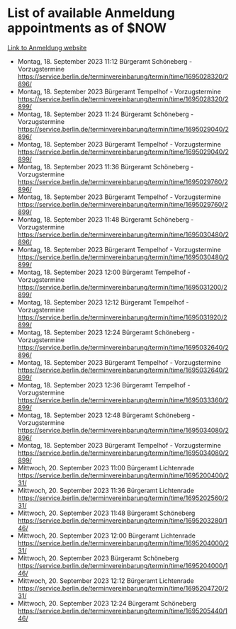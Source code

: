# List of available Anmeldung appointments as of $NOW
[Link to Anmeldung website](https://service.berlin.de/terminvereinbarung/termin/tag.php?termin=1&anliegen[]=120686&dienstleisterlist=122210,122217,327316,122219,327312,122227,327314,122231,327346,122243,327348,122254,122252,329742,122260,329745,122262,329748,122271,327278,122273,327274,122277,327276,330436,122280,327294,122282,327290,122284,327292,122291,327270,122285,327266,122286,327264,122296,327268,150230,329760,122297,327286,122294,327284,122312,329763,122314,329775,122304,327330,122311,327334,122309,327332,317869,122281,327352,122279,329772,122283,122276,327324,122274,327326,122267,329766,122246,327318,122251,327320,122257,327322,122208,327298,122226,327300&herkunft=http%3A%2F%2Fservice.berlin.de%2Fdienstleistung%2F120686%2F)
- Montag, 18. September 2023 11:12 Bürgeramt Schöneberg - Vorzugstermine https://service.berlin.de/terminvereinbarung/termin/time/1695028320/2896/
- Montag, 18. September 2023  Bürgeramt Tempelhof - Vorzugstermine https://service.berlin.de/terminvereinbarung/termin/time/1695028320/2899/
- Montag, 18. September 2023 11:24 Bürgeramt Schöneberg - Vorzugstermine https://service.berlin.de/terminvereinbarung/termin/time/1695029040/2896/
- Montag, 18. September 2023  Bürgeramt Tempelhof - Vorzugstermine https://service.berlin.de/terminvereinbarung/termin/time/1695029040/2899/
- Montag, 18. September 2023 11:36 Bürgeramt Schöneberg - Vorzugstermine https://service.berlin.de/terminvereinbarung/termin/time/1695029760/2896/
- Montag, 18. September 2023  Bürgeramt Tempelhof - Vorzugstermine https://service.berlin.de/terminvereinbarung/termin/time/1695029760/2899/
- Montag, 18. September 2023 11:48 Bürgeramt Schöneberg - Vorzugstermine https://service.berlin.de/terminvereinbarung/termin/time/1695030480/2896/
- Montag, 18. September 2023  Bürgeramt Tempelhof - Vorzugstermine https://service.berlin.de/terminvereinbarung/termin/time/1695030480/2899/
- Montag, 18. September 2023 12:00 Bürgeramt Tempelhof - Vorzugstermine https://service.berlin.de/terminvereinbarung/termin/time/1695031200/2899/
- Montag, 18. September 2023 12:12 Bürgeramt Tempelhof - Vorzugstermine https://service.berlin.de/terminvereinbarung/termin/time/1695031920/2899/
- Montag, 18. September 2023 12:24 Bürgeramt Schöneberg - Vorzugstermine https://service.berlin.de/terminvereinbarung/termin/time/1695032640/2896/
- Montag, 18. September 2023  Bürgeramt Tempelhof - Vorzugstermine https://service.berlin.de/terminvereinbarung/termin/time/1695032640/2899/
- Montag, 18. September 2023 12:36 Bürgeramt Tempelhof - Vorzugstermine https://service.berlin.de/terminvereinbarung/termin/time/1695033360/2899/
- Montag, 18. September 2023 12:48 Bürgeramt Schöneberg - Vorzugstermine https://service.berlin.de/terminvereinbarung/termin/time/1695034080/2896/
- Montag, 18. September 2023  Bürgeramt Tempelhof - Vorzugstermine https://service.berlin.de/terminvereinbarung/termin/time/1695034080/2899/
- Mittwoch, 20. September 2023 11:00 Bürgeramt Lichtenrade https://service.berlin.de/terminvereinbarung/termin/time/1695200400/231/
- Mittwoch, 20. September 2023 11:36 Bürgeramt Lichtenrade https://service.berlin.de/terminvereinbarung/termin/time/1695202560/231/
- Mittwoch, 20. September 2023 11:48 Bürgeramt Schöneberg https://service.berlin.de/terminvereinbarung/termin/time/1695203280/146/
- Mittwoch, 20. September 2023 12:00 Bürgeramt Lichtenrade https://service.berlin.de/terminvereinbarung/termin/time/1695204000/231/
- Mittwoch, 20. September 2023  Bürgeramt Schöneberg https://service.berlin.de/terminvereinbarung/termin/time/1695204000/146/
- Mittwoch, 20. September 2023 12:12 Bürgeramt Lichtenrade https://service.berlin.de/terminvereinbarung/termin/time/1695204720/231/
- Mittwoch, 20. September 2023 12:24 Bürgeramt Schöneberg https://service.berlin.de/terminvereinbarung/termin/time/1695205440/146/
